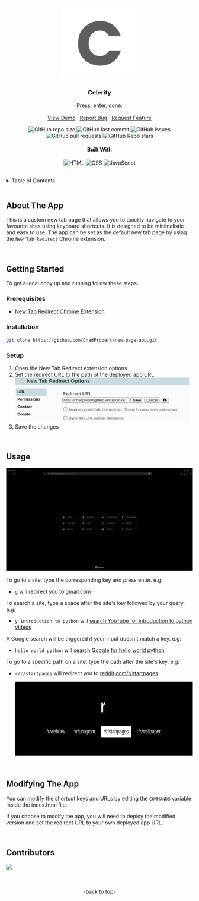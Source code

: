 <a name="readme-top"></a>

<!-- PROJECT LOGO -->
<div align="center">
    <img src="images/logo/Logo-no-background.png" alt="Logo" width="200" height="200">

  ### Celerity

  <p>
    Press, enter, done.
    <br />
    <br />
    <a href="https://chadprobert.github.io/custom-new-tab/">View Demo</a>
    ·
    <a href="https://github.com/ChadProbert/new-page-app/issues">Report Bug</a>
    ·
    <a href="https://github.com/ChadProbert/new-page-app/pulls">Request Feature</a>
  </p>

  <!-- SHIELDS.IO -->
  ![GitHub repo size](https://img.shields.io/github/repo-size/ChadProbert/new-page-app)
  ![GitHub last commit](https://img.shields.io/github/last-commit/ChadProbert/new-page-app)
  ![GitHub issues](https://img.shields.io/github/issues-raw/ChadProbert/new-page-app)
  ![GitHub pull requests](https://img.shields.io/github/issues-pr/ChadProbert/new-page-app)
  ![GitHub Repo stars](https://img.shields.io/github/stars/ChadProbert/new-page-app?style=social)

  #### Built With

  ![HTML](https://img.shields.io/badge/HTML5-E34F26?style=for-the-badge&logo=html5&logoColor=white)
  ![CSS](https://img.shields.io/badge/CSS3-1572B6?style=for-the-badge&logo=css3&logoColor=white)
  ![JavaScript](https://img.shields.io/badge/JavaScript-F7DF1E?style=for-the-badge&logo=javascript&logoColor=black)

</div>

<br/>

<!-- TABLE OF CONTENTS -->
<details>
  <summary>Table of Contents</summary>
  <ol>
    <li><a href="#about-the-app">About The App</a></li>
    <li>
      <a href="#getting-started">Getting Started</a>
      <ul>
        <li><a href="#prerequisites">Prerequisites</a></li>
        <li><a href="#installation">Installation</a></li>
        <li><a href="#setup">Setup</a></li>
      </ul>
    </li>
    <li><a href="#usage">Usage</a></li>
    <li><a href="#modifying-the-app">Modifying The App</a></li>
    <li><a href="#contributors">Contributors</a></li>
  </ol>
</details>

<br/>

## About The App
This is a custom new tab page that allows you to quickly navigate to your favourite sites using keyboard shortcuts. It is designed to be minimalistic and easy to use. The app can be set as the default new tab page by using the `New Tab Redirect` Chrome extension.

<br/>

## Getting Started

To get a local copy up and running follow these steps.

### Prerequisites
- [New Tab Redirect Chrome Extension](https://chromewebstore.google.com/detail/new-tab-redirect/icpgjfneehieebagbmdbhnlpiopdcmna)

### Installation

```sh
git clone https://github.com/ChadProbert/new-page-app.git
```

### Setup

1. Open the New Tab Redirect extension options
2. Set the redirect URL to the path of the deployed app URL <br /><img src="images/redirectURL.png" alt="Logo" width="470" height="120">
3. Save the changes

<br/>

## Usage

<img src="images/app-usage5.png" alt="Logo" width="1000">

To go to a site, type the corresponding key and press enter. e.g:

- `g` will redirect you to [gmail.com](https://gmail.com)

To search a site, type a space after the site's key followed by your
query. e.g:

- `y introduction to python` will
  [search YouTube for introduction to python videos](https://www.youtube.com/results?search_query=introduction+to+python)

A Google search will be triggered if your input doesn't match a key.
e.g:

- `hello world python` will [search Google for hello world python](https://www.google.com/search?q=hello%20world%20python)

To go to a specific path on a site, type the path after the site's key.
e.g:

- `r/r/startpages` will redirect you to
  [reddit.com/r/startpages](https://www.reddit.com/r/startpages)

  <img src="images/app-usage4.png" alt="Logo" height="200">

<br />

## Modifying The App

You can modify the shortcut keys and URLs by editing the `COMMANDS` variable inside the index.html file.

If you choose to modify the app, you will need to deploy the modified version and set the redirect URL to your own deployed app URL.

<br/>

## Contributors
[<img src="https://github.com/ChadProbert.png" width="40px;"/>](https://github.com/ChadProbert/)
<br />
<br />
<br />
<p align="center"><a href="#readme-top">(back to top)</a></p>
